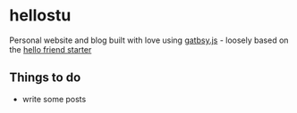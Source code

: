 # hellostu

Personal website and blog built with love using [gatbsy.js](https://www.gatsbyjs.org/) - loosely based on the [hello friend starter](https://github.com/panr/gatsby-starter-hello-friend)

## Things to do

- write some posts
